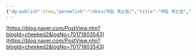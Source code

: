 ```yaml
---
{"dg-publish":true,"permalink":"/docs/매듭 묶는법/","title":"매듭 묶는법","tags":["util"]}
---
```


[https://blog.naver.com/PostView.nhn?blogId=cheeked2&logNo=70171803543](https://blog.naver.com/PostView.nhn?blogId=cheeked2&logNo=70171803543) 
